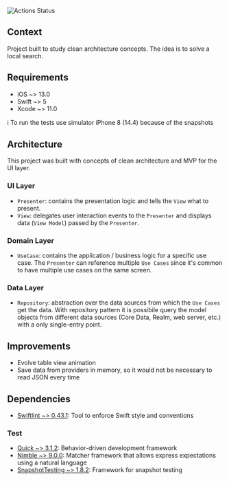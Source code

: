 ![Actions Status](https://github.com/viviancrs/local-search-with-clean-architecture/actions/workflows/test.yml/badge.svg)

## Context

Project built to study clean architecture concepts. The idea is to solve a local search.

## Requirements

- iOS ~> 13.0
- Swift ~> 5
- Xcode ~> 11.0

ℹ️ To run the tests use simulator iPhone 8 (14.4) because of the snapshots

## Architecture

This project was built with concepts of clean architecture and MVP for the UI layer.

### UI Layer

- `Presenter`: contains the presentation logic and tells the `View` what to present.
- `View`: delegates user interaction events to the `Presenter` and displays data (`View Model`) passed by the `Presenter`.

### Domain Layer

- `UseCase`: contains the application / business logic for a specific use case. The `Presenter` can reference multiple `Use Cases` since it's common to have multiple use cases on the same screen.

### Data Layer

- `Repository`: abstraction over the data sources from which the `Use Cases` get the data. With repository pattern it is possibile query the model objects from different data sources (Core Data, Realm, web server, etc.) with a only single-entry point.

## Improvements

- Evolve table view animation
- Save data from providers in memory, so it would not be necessary to read JSON every time

## Dependencies

- [Swiftlint ~> 0.43.1](https://github.com/realm/SwiftLint#installation): Tool to enforce Swift style and conventions

### Test

- [Quick ~> 3.1.2](https://github.com/Quick/Quick): Behavior-driven development framework
- [Nimble ~> 9.0.0](https://github.com/Quick/Nimble): Matcher framework that allows express expectations using a natural language
- [SnapshotTesting ~> 1.8.2](https://github.com/pointfreeco/swift-snapshot-testing): Framework for snapshot testing

